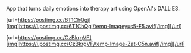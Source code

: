 App that turns daily emotions into therapy art using OpenAI's DALL·E3. 

[url=https://postimg.cc/6T1ChQgj][img]https://i.postimg.cc/6T1ChQgj/temp-Imageyus5-F5.avif[/img][/url]

[url=https://postimg.cc/CzBkrgVF][img]https://i.postimg.cc/CzBkrgVF/temp-Image-Zat-C5n.avif[/img][/url]
